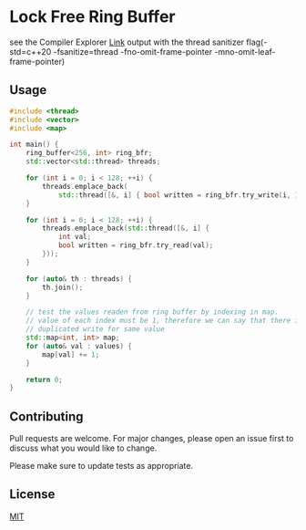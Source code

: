 # Lock Free Ring Buffer

see the Compiler Explorer [Link](https://compiler-explorer.com/z/Yea8f3MaP) output with the thread sanitizer flag(-std=c++20 -fsanitize=thread -fno-omit-frame-pointer -mno-omit-leaf-frame-pointer)


## Usage

```c++
#include <thread>
#include <vector>
#include <map>

int main() {
    ring_buffer<256, int> ring_bfr;
    std::vector<std::thread> threads;

    for (int i = 0; i < 128; ++i) {
        threads.emplace_back(
            std::thread([&, i] { bool written = ring_bfr.try_write(i, 1); }));
    }

    for (int i = 0; i < 128; ++i) {
        threads.emplace_back(std::thread([&, i] {
            int val;
            bool written = ring_bfr.try_read(val);
        }));
    }

    for (auto& th : threads) {
        th.join();
    }

    // test the values readen from ring buffer by indexing in map.
    // value of each index must be 1, therefore we can say that there is no
    // duplicated write for same value
    std::map<int, int> map;
    for (auto& val : values) {
        map[val] += 1;
    }

    return 0;
}
```

## Contributing

Pull requests are welcome. For major changes, please open an issue first
to discuss what you would like to change.

Please make sure to update tests as appropriate.

## License

[MIT](https://choosealicense.com/licenses/mit/)
